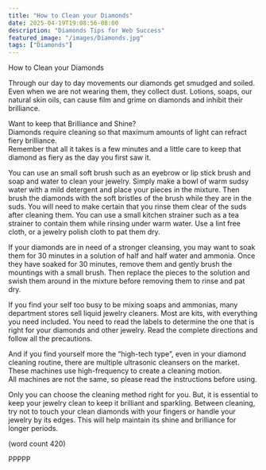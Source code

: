 ```yaml
---
title: "How to Clean your Diamonds"
date: 2025-04-19T19:08:56-08:00
description: "Diamonds Tips for Web Success"
featured_image: "/images/Diamonds.jpg"
tags: ["Diamonds"]
---
```


How to Clean your Diamonds

Through our day to day movements our 
diamonds get smudged and soiled.  Even 
when we are not wearing them, they collect 
dust.  Lotions, soaps, our natural skin oils, 
can cause film and grime on diamonds 
and inhibit their brilliance.  

Want to keep that Brilliance and Shine?   
Diamonds require cleaning so that maximum 
amounts of light can refract fiery brilliance.  
Remember that all it takes is a few minutes 
and a little care to keep that diamond as fiery 
as the day you first saw it.

You can use an small soft brush such as an 
eyebrow or lip stick brush and soap and 
water to clean your jewelry.  Simply make a 
bowl of warm sudsy water with a mild 
detergent and place your pieces in the 
mixture.  Then brush the diamonds with the 
soft bristles of the brush while they are in 
the suds.  You will need to make certain that 
you rinse them clear of the suds after 
cleaning them.  You can use a small kitchen 
strainer such as a tea strainer to contain 
them while rinsing under warm water.  Use 
a lint free cloth, or a jewelry polish cloth to 
pat them dry.

If your diamonds are in need of a stronger 
cleansing, you may want to soak them for 30 
minutes in a solution of half and half water and 
ammonia.  Once they have soaked for 30 
minutes, remove them and gently brush the 
mountings with a small brush.  Then replace 
the pieces to the solution and swish them 
around in the mixture before removing them 
to rinse and pat dry.   

If you find your self too busy to be mixing 
soaps and ammonias, many department 
stores sell liquid jewelry cleaners.  Most are 
kits, with everything you need included.  You 
need to read the labels to determine the one 
that is right for your diamonds and other 
jewelry. Read the complete directions and 
follow all the precautions. 

And if you find yourself more the 
“high-tech type”, even in your diamond 
cleaning routine, there are multiple ultrasonic 
cleansers on the market.  These machines 
use high-frequency to create a cleaning motion.  
All machines are not the same, so please read 
the instructions before using.

Only you can choose the cleaning method 
right for you.   But, it is essential to keep 
your jewelry clean to keep it brilliant and 
sparkling.  Between cleaning, try not to touch
your clean diamonds with your fingers or 
handle your jewelry by its edges. This will 
help maintain its shine and brilliance for 
longer periods. 

(word count 420)

PPPPP

